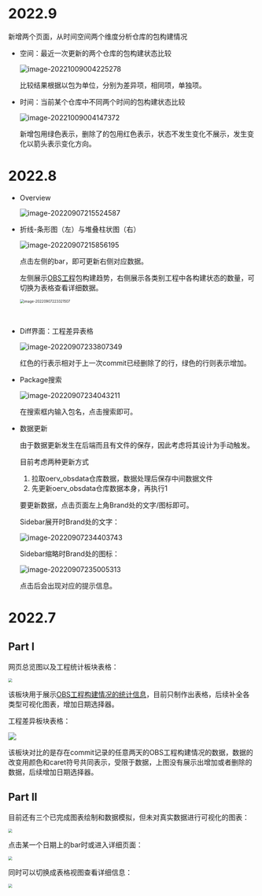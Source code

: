 # 2022.9

新增两个页面，从时间空间两个维度分析仓库的包构建情况

- 空间：最近一次更新的两个仓库的包构建状态比较

  ![image-20221009004225278](https://raw.githubusercontent.com/ArCyanic/Gener/master/image-20221009004225278.png)

  比较结果根据以包为单位，分别为差异项，相同项，单独项。

- 时间：当前某个仓库中不同两个时间的包构建状态比较

  ![image-20221009004147372](https://raw.githubusercontent.com/ArCyanic/Gener/master/image-20221009004147372.png)

  新增包用绿色表示，删除了的包用红色表示，状态不发生变化不展示，发生变化以箭头表示变化方向。

# 2022.8

- Overview

  ![image-20220907215524587](https://raw.githubusercontent.com/ArCyanic/Gener/master/image-20220907215524587.png)

- 折线-条形图（左）与堆叠柱状图（右）

  ![image-20220907215856195](https://raw.githubusercontent.com/ArCyanic/Gener/master/image-20220907215856195.png)

  点击左侧的bar，即可更新右侧对应数据。

  左侧展示[OBS工程](https://build.tarsier-infra.com/project)包构建趋势，右侧展示各类别工程中各构建状态的数量，可切换为表格查看详细数据。

  <img src="https://raw.githubusercontent.com/ArCyanic/Gener/master/image-20220907223321507.png" alt="image-20220907223321507" style="zoom:50%;" />

​	

- Diff界面：工程差异表格

  ![image-20220907233807349](https://raw.githubusercontent.com/ArCyanic/Gener/master/image-20220907233807349.png)

  红色的行表示相对于上一次commit已经删除了的行，绿色的行则表示增加。
  
- Package搜索

  ![image-20220907234043211](https://raw.githubusercontent.com/ArCyanic/Gener/master/image-20220907234043211.png)

  在搜索框内输入包名，点击搜索即可。
  
- 数据更新

  由于数据更新发生在后端而且有文件的保存，因此考虑将其设计为手动触发。

  目前考虑两种更新方式

  1. 拉取oerv_obsdata仓库数据，数据处理后保存中间数据文件
  2. 先更新oerv_obsdata仓库数据本身，再执行1

  要更新数据，点击页面左上角Brand处的文字/图标即可。

  Sidebar展开时Brand处的文字：

  ![image-20220907234403743](https://raw.githubusercontent.com/ArCyanic/Gener/master/image-20220907234403743.png)

  Sidebar缩略时Brand处的图标：

  ![image-20220907235005313](https://raw.githubusercontent.com/ArCyanic/Gener/master/image-20220907235005313.png)

  点击后会出现对应的提示信息。



# 2022.7

## Part I

网页总览图以及工程统计板块表格：

<img src="https://cdn.jsdelivr.net/gh/ArCyanic/Gener/20220810015940.png" style="zoom:50%;" />

该板块用于展示[OBS工程构建情况的统计信息](https://gitee.com/phoebe-xi/oerv_obsdata/blob/master/obsData/projectStatistics.txt)，目前只制作出表格，后续补全各类型可视化图表，增加日期选择器。

工程差异板块表格：

![](https://cdn.jsdelivr.net/gh/ArCyanic/Gener/20220810025315.png)

该板块对比的是存在commit记录的任意两天的OBS工程构建情况的数据，数据的改变用颜色和caret符号共同表示，受限于数据，上图没有展示出增加或者删除的数据，后续增加日期选择器。

## Part II

目前还有三个已完成图表绘制和数据模拟，但未对真实数据进行可视化的图表：

<img src="https://cdn.jsdelivr.net/gh/ArCyanic/Gener/20220810030259.jpg" style="zoom:50%;" />

点击某一个日期上的bar时或进入详细页面：

<img src="https://cdn.jsdelivr.net/gh/ArCyanic/Gener/20220810025821.jpg" style="zoom:50%;" />

同时可以切换成表格视图查看详细信息：

<img src="https://cdn.jsdelivr.net/gh/ArCyanic/Gener/20220810030354.jpg" style="zoom:50%;" />